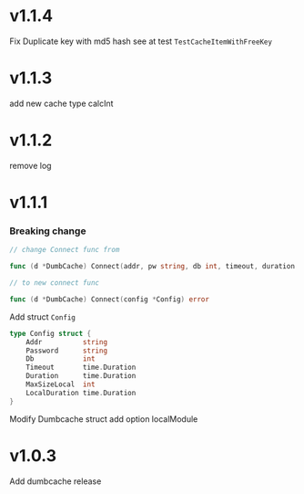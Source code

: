 # v1.1.4
Fix Duplicate key with md5 hash
see at test `TestCacheItemWithFreeKey`

# v1.1.3
add new cache type calcInt

# v1.1.2
remove log

# v1.1.1
### Breaking change
```go
// change Connect func from

func (d *DumbCache) Connect(addr, pw string, db int, timeout, duration time.Duration) error

// to new connect func

func (d *DumbCache) Connect(config *Config) error


```

Add struct `Config`

```go
type Config struct {
	Addr          string
	Password      string
	Db            int
	Timeout       time.Duration
	Duration      time.Duration
	MaxSizeLocal  int
	LocalDuration time.Duration
}
```
Modify Dumbcache struct add option localModule

# v1.0.3
Add dumbcache release